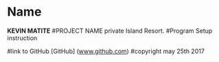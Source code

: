 # Name
**KEVIN MATITE**
#PROJECT NAME
private Island Resort.
#Program Setup instruction

#link to GitHub
[GitHub] (www.github.com)
#copyright
may 25th 2017
